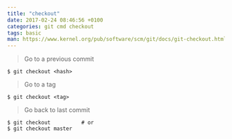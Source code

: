 ```yaml
---
title: "checkout"
date: 2017-02-24 08:46:56 +0100
categories: git cmd checkout
tags: basic
man: https://www.kernel.org/pub/software/scm/git/docs/git-checkout.html
---
```


> Go to a previous commit
> 
    $ git checkout <hash>

<div></div>

> Go to a tag
> 
    $ git checkout <tag>

<div></div>

> Go back to last commit
> 
    $ git checkout          # or
    $ git checkout master
